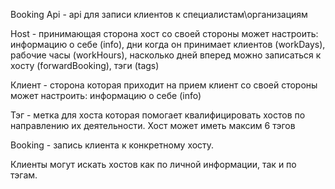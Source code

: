 Booking Api - api для записи клиентов к специалистам\организациям

Host - принимающая сторона
хост со своей стороны может настроить: информацию о себе (info), дни когда он принимает клиентов (workDays), рабочие часы (workHours), насколько дней вперед можно записаться к хосту (forwardBooking), тэги (tags)

Клиент - сторона которая приходит на прием
клиент со своей стороны может настроить: информацию о себе (info)

Тэг - метка для хоста которая помогает квалифицировать хостов по направлению их деятельности. Хост может иметь максим 6 тэгов

Booking - запись клиента к конкретному хосту. 

Клиенты могут искать хостов как по личной информации, так и по тэгам.


